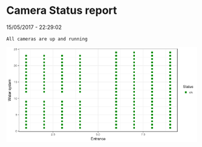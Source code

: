 Camera Status report
================
15/05/2017 - 22:29:02

    All cameras are up and running

![](camreport_files/figure-markdown_github/unnamed-chunk-2-1.png)
